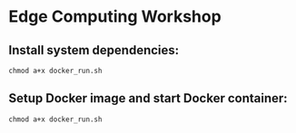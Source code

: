# Edge Computing Workshop


## Install system dependencies: 
```
chmod a+x docker_run.sh
```


## Setup Docker image and start Docker container: 
```
chmod a+x docker_run.sh
```
